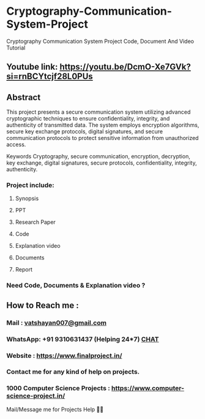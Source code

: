 # Cryptography-Communication-System-Project
Cryptography Communication System Project Code, Document And Video Tutorial

## Youtube link: https://youtu.be/DcmO-Xe7GVk?si=rnBCYtcjf28L0PUs

## Abstract
This project presents a secure communication system utilizing advanced cryptographic techniques to ensure confidentiality, integrity, and authenticity of transmitted data. The system employs encryption algorithms, secure key exchange protocols, digital signatures, and secure communication protocols to protect sensitive information from unauthorized access.

Keywords
Cryptography, secure communication, encryption, decryption, key exchange, digital signatures, secure protocols, confidentiality, integrity, authenticity.

### Project include: 

1. Synopsis

2. PPT

3. Research Paper


4. Code

5. Explanation video

6. Documents

7. Report


### Need Code, Documents & Explanation video ? 

## How to Reach me :

### Mail : vatshayan007@gmail.com 

### WhatsApp: +91 9310631437 (Helping 24*7) **[CHAT](https://wa.me/message/CHWN2AHCPMAZK1)** 

### Website : https://www.finalproject.in/

### Contact me for any kind of help on projects.
### 1000 Computer Science Projects : https://www.computer-science-project.in/


Mail/Message me for Projects Help 🙏🏻
